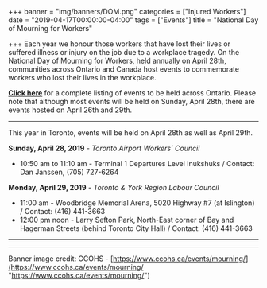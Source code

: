 +++
banner = "img/banners/DOM.png"
categories = ["Injured Workers"]
date = "2019-04-17T00:00:00-04:00"
tags = ["Events"]
title = "National Day of Mourning for Workers"

+++
Each year we honour those workers that have lost their lives or suffered illness or injury on the job due to a workplace tragedy. On the National Day of Mourning for Workers, held annually on April 28th, communities across Ontario and Canada host events to commemorate workers who lost their lives in the workplace.

[**Click here**](https://www.whsc.on.ca/Files/Events/WHSC_DOM2019_EventListing_Apr3a.aspx) for a complete listing of events to be held across Ontario. Please note that although most events will be held on Sunday, April 28th, there are events hosted on April 26th and 29th.

***

This year in Toronto, events will be held on April 28th as well as April 29th.

**Sunday, April 28, 2019** _- Toronto Airport Workers’ Council_

* 10:50 am to 11:10 am - Terminal 1 Departures Level Inukshuks / Contact: Dan Janssen, (705) 727-6264

**Monday, April 29, 2019** _- Toronto & York Region Labour Council_

* 11:00 am - Woodbridge Memorial Arena, 5020 Highway #7 (at Islington) / Contact: (416) 441-3663
* 12:00 pm noon - Larry Sefton Park, North-East corner of Bay and Hagerman Streets (behind Toronto City Hall) / Contact: (416) 441-3663

***

***

Banner image credit: CCOHS - [https://www.ccohs.ca/events/mourning/](https://www.ccohs.ca/events/mourning/ "https://www.ccohs.ca/events/mourning/")